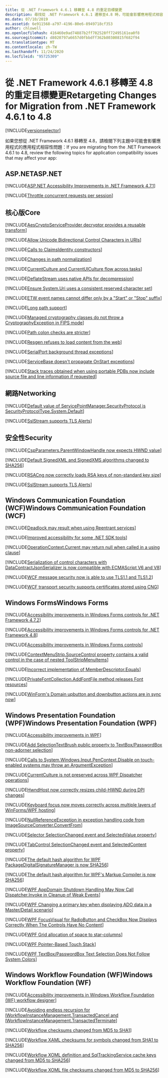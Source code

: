 ```yaml
---
title: 從 .NET Framework 4.6.1 移轉至 4.8 的重定目標變更
description: 尋找從 .NET Framework 4.6.1 遷移至4.8 時，可能會影響應用程式相容性問題的相關資訊。
ms.date: 07/10/2019
ms.assetid: 6e911568-a797-4196-80e6-8949718cf353
author: chlowell
ms.openlocfilehash: 416460e9ad74887b2ff702528ff72495161ea0f8
ms.sourcegitcommit: d8020797a6657d0fbbdff362b80300815f682f94
ms.translationtype: MT
ms.contentlocale: zh-TW
ms.lasthandoff: 11/24/2020
ms.locfileid: "95725309"
---
```

# <a name="retargeting-changes-for-migration-from-net-framework-461-to-48"></a><span data-ttu-id="37f13-103">從 .NET Framework 4.6.1 移轉至 4.8 的重定目標變更</span><span class="sxs-lookup"><span data-stu-id="37f13-103">Retargeting Changes for Migration from .NET Framework 4.6.1 to 4.8</span></span>

[!INCLUDE[versionselector](../../../../includes/migration-guide/retargeting/versionselector.md)]

<span data-ttu-id="37f13-104">如果您想從 .NET Framework 4.6.1 移轉至 4.8，請檢閱下列主題中可能會影響應用程式的應用程式相容性問題：</span><span class="sxs-lookup"><span data-stu-id="37f13-104">If you are migrating from the .NET Framework 4.6.1 to 4.8, review the following topics for application compatibility issues that may affect your app:</span></span>

## <a name="aspnet"></a><span data-ttu-id="37f13-105">ASP.NET</span><span class="sxs-lookup"><span data-stu-id="37f13-105">ASP.NET</span></span>

[!INCLUDE[ASP.NET Accessibility Improvements in .NET Framework 4.7.1](~/includes/migration-guide/retargeting/asp/aspnet-accessibility-improvements-net-framework-471.md)]

[!INCLUDE[Throttle concurrent requests per session](~/includes/migration-guide/retargeting/asp/throttle-concurrent-requests-per-session.md)]

## <a name="core"></a><span data-ttu-id="37f13-106">核心版</span><span class="sxs-lookup"><span data-stu-id="37f13-106">Core</span></span>

[!INCLUDE[AesCryptoServiceProvider decryptor provides a reusable transform](~/includes/migration-guide/retargeting/core/aescryptoserviceprovider-decryptor-provides-reusable-transform.md)]

[!INCLUDE[Allow Unicode Bidirectional Control Characters in URIs](~/includes/migration-guide/retargeting/core/allow-unicode-bidirectional-control-characters-uris.md)]

[!INCLUDE[Calls to ClaimsIdentity constructors](~/includes/migration-guide/retargeting/core/calls-claimsidentity-constructors.md)]

[!INCLUDE[Changes in path normalization](~/includes/migration-guide/retargeting/core/changes-path-normalization.md)]

[!INCLUDE[CurrentCulture and CurrentUICulture flow across tasks](~/includes/migration-guide/retargeting/core/currentculture-currentuiculture-flow-across-tasks.md)]

[!INCLUDE[DeflateStream uses native APIs for decompression](~/includes/migration-guide/retargeting/core/deflatestream-uses-native-apis-for-decompression.md)]

[!INCLUDE[Ensure System.Uri uses a consistent reserved character set](~/includes/migration-guide/retargeting/core/ensure-systemuri-uses-consistent-reserved-character-set.md)]

[!INCLUDE[ETW event names cannot differ only by a "Start" or "Stop" suffix](~/includes/migration-guide/retargeting/core/etw-event-names-cannot-differ-only-by-start-stop-suffix.md)]

[!INCLUDE[Long path support](~/includes/migration-guide/retargeting/core/long-path-support.md)]

[!INCLUDE[Managed cryptography classes do not throw a CryptographyException in FIPS mode](~/includes/migration-guide/retargeting/core/managed-cryptography-classes-do-not-throw-cryptographyexception-fips-mode.md)]

[!INCLUDE[Path colon checks are stricter](~/includes/migration-guide/retargeting/core/path-colon-checks-are-stricter.md)]

[!INCLUDE[Resgen refuses to load content from the web](~/includes/migration-guide/retargeting/core/resgen-refuses-load-content-from-web.md)]

[!INCLUDE[SerialPort background thread exceptions](~/includes/migration-guide/retargeting/core/serialport-background-thread-exceptions.md)]

[!INCLUDE[ServiceBase doesn't propagate OnStart exceptions](~/includes/migration-guide/retargeting/core/servicebase-doesnt-propagate-onstart-exceptions.md)]

[!INCLUDE[Stack traces obtained when using portable PDBs now include source file and line information if requested](~/includes/migration-guide/retargeting/core/stack-traces-obtained-when-using-portable-pdbs-now-include-source-file-line.md)]

## <a name="networking"></a><span data-ttu-id="37f13-107">網路</span><span class="sxs-lookup"><span data-stu-id="37f13-107">Networking</span></span>

[!INCLUDE[Default value of ServicePointManager.SecurityProtocol is SecurityProtocolType.System.Default](~/includes/migration-guide/retargeting/networking/default-value-servicepointmanagersecurityprotocol.md)]

[!INCLUDE[SslStream supports TLS Alerts](~/includes/migration-guide/retargeting/networking/sslstream-supports-tls-alerts.md)]

## <a name="security"></a><span data-ttu-id="37f13-108">安全性</span><span class="sxs-lookup"><span data-stu-id="37f13-108">Security</span></span>

[!INCLUDE[CspParameters.ParentWindowHandle now expects HWND value](~/includes/migration-guide/retargeting/security/cspparametersparentwindowhandle-now-expects-hwnd-value.md)]

[!INCLUDE[Default SignedXML and SignedXMS algorithms changed to SHA256](~/includes/migration-guide/retargeting/security/default-signedxml-signedxms-algorithms-changed-sha256.md)]

[!INCLUDE[RSACng now correctly loads RSA keys of non-standard key size](~/includes/migration-guide/retargeting/security/rsacng-now-correctly-loads-rsa-keys-non-standard-key-size.md)]

[!INCLUDE[SslStream supports TLS Alerts](~/includes/migration-guide/retargeting/networking/sslstream-supports-tls-alerts.md)]

## <a name="windows-communication-foundation-wcf"></a><span data-ttu-id="37f13-109">Windows Communication Foundation (WCF)</span><span class="sxs-lookup"><span data-stu-id="37f13-109">Windows Communication Foundation (WCF)</span></span>

[!INCLUDE[Deadlock may result when using Reentrant services](~/includes/migration-guide/retargeting/wcf/deadlock-may-result-when-using-reentrant-services.md)]

[!INCLUDE[Improved accessibility for some .NET SDK tools](~/includes/migration-guide/retargeting/wcf/improved-accessibility-for-some-net-sdk-tools.md)]

[!INCLUDE[OperationContext.Current may return null when called in a using clause](~/includes/migration-guide/retargeting/wcf/operationcontextcurrent-may-return-null-when-called-using-clause.md)]

[!INCLUDE[Serialization of control characters with DataContractJsonSerializer is now compatible with ECMAScript V6 and V8](~/includes/migration-guide/retargeting/wcf/serialization-control-characters-with-datacontractjsonserializer-now.md)]

[!INCLUDE[WCF message security now is able to use TLS1.1 and TLS1.2](~/includes/migration-guide/retargeting/wcf/wcf-message-security-now-able-use-tls11-tls12.md)]

[!INCLUDE[WCF transport security supports certificates stored using CNG](~/includes/migration-guide/retargeting/wcf/wcf-transport-security-supports-certificates-stored-using-cng.md)]

## <a name="windows-forms"></a><span data-ttu-id="37f13-110">Windows Forms</span><span class="sxs-lookup"><span data-stu-id="37f13-110">Windows Forms</span></span>

[!INCLUDE[Accessibility improvements in Windows Forms controls for .NET Framework 4.7.2](~/includes/migration-guide/retargeting/winforms/accessibility-improvements-windows-forms-controls-for-net-472.md)]

[!INCLUDE[Accessibility improvements in Windows Forms controls for .NET Framework 4.8](~/includes/migration-guide/retargeting/winforms/accessibility-improvements-windows-forms-controls-for-net-48.md)]

[!INCLUDE[Accessibility improvements in Windows Forms controls](~/includes/migration-guide/retargeting/winforms/accessibility-improvements-windows-forms-controls.md)]

[!INCLUDE[ContextMenuStrip.SourceControl property contains a valid control in the case of nested ToolStripMenuItems](~/includes/migration-guide/retargeting/winforms/contextmenustripsourcecontrol-property-contains-valid-control-case-nested.md)]

[!INCLUDE[Incorrect implementation of MemberDescriptor.Equals](~/includes/migration-guide/retargeting/winforms/incorrect-implementation-memberdescriptorequals.md)]

[!INCLUDE[PrivateFontCollection.AddFontFile method releases Font resources](~/includes/migration-guide/retargeting/winforms/privatefontcollectionaddfontfile-method-releases-font-resources.md)]

[!INCLUDE[WinForm's Domain upbutton and downbutton actions are in sync now](~/includes/migration-guide/retargeting/winforms/winforms-domain-upbutton-downbutton-actions-are-sync-now.md)]

## <a name="windows-presentation-foundation-wpf"></a><span data-ttu-id="37f13-111">Windows Presentation Foundation (WPF)</span><span class="sxs-lookup"><span data-stu-id="37f13-111">Windows Presentation Foundation (WPF)</span></span>

[!INCLUDE[Accessibility improvements in WPF](~/includes/migration-guide/retargeting/wpf/accessibility-improvements-wpf.md)]

[!INCLUDE[Add SelectionTextBrush public property to TextBox/PasswordBox non-adorner selection](~/includes/migration-guide/retargeting/wpf/add-selectiontextbrush-public-property-textboxpasswordbox-non-adorner.md)]

[!INCLUDE[Calls to System.Windows.Input.PenContext.Disable on touch-enabled systems may throw an ArgumentException](~/includes/migration-guide/retargeting/wpf/calls-systemwindowsinputpencontextdisable-on-touch-enabled-systems-may-throw.md)]

[!INCLUDE[CurrentCulture is not preserved across WPF Dispatcher operations](~/includes/migration-guide/retargeting/wpf/currentculture-not-preserved-across-wpf-dispatcher-operations.md)]

[!INCLUDE[HwndHost now correctly resizes child-HWND during DPI changes](~/includes/migration-guide/retargeting/wpf/hwndhost-now-correctly-resizes-child-hwnd-during-dpi-changes.md)]

[!INCLUDE[Keyboard focus now moves correctly across multiple layers of WinForms/WPF hosting](~/includes/migration-guide/retargeting/wpf/keyboard-focus-now-moves-correctly-across-multiple-layers-winformswpf.md)]

[!INCLUDE[NullReferenceException in exception handling code from ImageSourceConverter.ConvertFrom](~/includes/migration-guide/retargeting/wpf/nullreferenceexception-exception-handling-code-from.md)]

[!INCLUDE[Selector SelectionChanged event and SelectedValue property](~/includes/migration-guide/retargeting/wpf/selector-selectionchanged-event-selectedvalue-property.md)]

[!INCLUDE[TabControl SelectionChanged event and SelectedContent property](~/includes/migration-guide/retargeting/wpf/tabcontrol-selectionchanged-event-selectedcontent-property.md)]

[!INCLUDE[The default hash algorithm for WPF PackageDigitalSignatureManager is now SHA256](~/includes/migration-guide/retargeting/wpf/default-hash-algorithm-for-wpf-packagedigitalsignaturemanager-now-sha256.md)]

[!INCLUDE[The default hash algorithm for WPF's Markup Compiler is now SHA256](~/includes/migration-guide/retargeting/wpf/default-hash-algorithm-for-wpfs-markup-compiler-now-sha256.md)]

[!INCLUDE[WPF AppDomain Shutdown Handling May Now Call Dispatcher.Invoke in Cleanup of Weak Events](~/includes/migration-guide/retargeting/wpf/wpf-appdomain-shutdown-handling-may-now-call-dispatcherinvoke-cleanup-weak.md)]

[!INCLUDE[WPF Changing a primary key when displaying ADO data in a Master/Detail scenario](~/includes/migration-guide/retargeting/wpf/wpf-changing-primary-key-when-displaying-ado-data-masterdetail-scenario.md)]

[!INCLUDE[WPF FocusVisual for RadioButton and CheckBox Now Displays Correctly When The Controls Have No Content](~/includes/migration-guide/retargeting/wpf/wpf-focusvisual-for-radiobutton-checkbox-now-displays-correctly-when.md)]

[!INCLUDE[WPF Grid allocation of space to star-columns](~/includes/migration-guide/retargeting/wpf/wpf-grid-allocation-space-star-columns.md)]

[!INCLUDE[WPF Pointer-Based Touch Stack](~/includes/migration-guide/retargeting/wpf/wpf-pointer-based-touch-stack.md)]

[!INCLUDE[WPF TextBox/PasswordBox Text Selection Does Not Follow System Colors](~/includes/migration-guide/retargeting/wpf/wpf-textboxpasswordbox-text-selection-does-not-follow-system-colors.md)]

## <a name="windows-workflow-foundation-wf"></a><span data-ttu-id="37f13-112">Windows Workflow Foundation (WF)</span><span class="sxs-lookup"><span data-stu-id="37f13-112">Windows Workflow Foundation (WF)</span></span>

[!INCLUDE[Accessibility improvements in Windows Workflow Foundation (WF) workflow designer](~/includes/migration-guide/retargeting/wf/accessibility-improvements-windows-workflow-foundation-wf-designer.md)]

[!INCLUDE[Avoiding endless recursion for IWorkflowInstanceManagement.TransactedCancel and IWorkflowInstanceManagement.TransactedTerminate](~/includes/migration-guide/retargeting/wf/avoiding-endless-recursion-for-iworkflowinstancemanagementtransactedcancel.md)]

[!INCLUDE[Workflow checksums changed from MD5 to SHA1](~/includes/migration-guide/retargeting/wf/workflow-checksums-changed-from-md5-sha1.md)]

[!INCLUDE[Workflow XAML checksums for symbols changed from SHA1 to SHA256](~/includes/migration-guide/retargeting/wf/workflow-xaml-checksums-for-symbols-changed-from-sha1-sha256.md)]

[!INCLUDE[Workflow XOML definition and SqlTrackingService cache keys changed from MD5 to SHA256](~/includes/migration-guide/retargeting/wf/workflow-xoml-definition-sqltrackingservice-cache-keys-changed-from-md5.md)]

[!INCLUDE[Workflow XOML file checksums changed from MD5 to SHA256](~/includes/migration-guide/retargeting/wf/workflow-xoml-file-checksums-changed-from-md5-sha256.md)]
